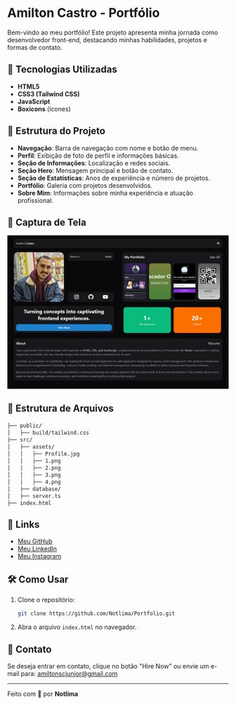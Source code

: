 # Amilton Castro - Portfólio

Bem-vindo ao meu portfólio! Este projeto apresenta minha jornada como desenvolvedor front-end, destacando minhas habilidades, projetos e formas de contato.

## 🚀 Tecnologias Utilizadas

- **HTML5**
- **CSS3 (Tailwind CSS)**
- **JavaScript**
- **Boxicons** (ícones)

## 🎨 Estrutura do Projeto

- **Navegação**: Barra de navegação com nome e botão de menu.
- **Perfil**: Exibição de foto de perfil e informações básicas.
- **Seção de Informações**: Localização e redes sociais.
- **Seção Hero**: Mensagem principal e botão de contato.
- **Seção de Estatísticas**: Anos de experiência e número de projetos.
- **Portfólio**: Galeria com projetos desenvolvidos.
- **Sobre Mim**: Informações sobre minha experiência e atuação profissional.

## 📸 Captura de Tela

![Captura de Tela do Projeto](./src/assets/5.jpg)

## 📂 Estrutura de Arquivos

```
├── public/
│   ├── build/tailwind.css
├── src/
│   ├── assets/
│   │   ├── Profile.jpg
│   │   ├── 1.png
│   │   ├── 2.png
│   │   ├── 3.png
│   │   ├── 4.png
│   ├── database/
│   ├── server.ts
├── index.html
```

## 🔗 Links

- [Meu GitHub](https://github.com/Notlima)
- [Meu LinkedIn](https://www.linkedin.com/in/amilton-castro/)
- [Meu Instagram](https://www.instagram.com/amiltonscj/)

## 🛠 Como Usar

1. Clone o repositório:
   ```sh
   git clone https://github.com/Notlima/Portfolio.git
   ```
2. Abra o arquivo `index.html` no navegador.

## 📧 Contato

Se deseja entrar em contato, clique no botão "Hire Now" ou envie um e-mail para:
[amiltonscjunior@gmail.com](mailto:amiltonscjunior@gmail.com)

---

Feito com 🧡 por **Notlima**

